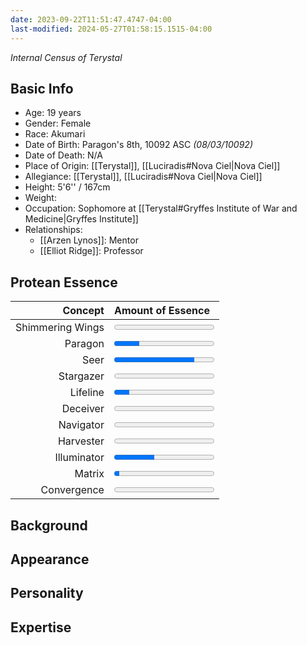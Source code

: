 ```yaml
---
date: 2023-09-22T11:51:47.4747-04:00
last-modified: 2024-05-27T01:58:15.1515-04:00
---
```

*Internal Census of Terystal*
## Basic Info
- Age: 19 years
- Gender: Female
- Race: Akumari
- Date of Birth: Paragon's 8th, 10092 ASC *(08/03/10092)*
- Date of Death: N/A
- Place of Origin: [[Terystal]], [[Luciradis#Nova Ciel|Nova Ciel]]
- Allegiance: [[Terystal]], [[Luciradis#Nova Ciel|Nova Ciel]]
- Height: 5'6'' / 167cm
- Weight:
- Occupation: Sophomore at [[Terystal#Gryffes Institute of War and Medicine|Gryffes Institute]]
- Relationships:
	- [[Arzen Lynos]]: Mentor
	- [[Elliot Ridge]]: Professor
## Protean Essence

|      **Concept** | **Amount of Essence**                      |
| ---------------: | :----------------------------------------- |
| Shimmering Wings | <progress value="0" max="100"></progress>  |
|          Paragon | <progress value="25" max="100"></progress> |
|             Seer | <progress value="80" max="100"></progress> |
|        Stargazer | <progress value="0" max="100"></progress>  |
|         Lifeline | <progress value="15" max="100"></progress> |
|         Deceiver | <progress value="0" max="100"></progress>  |
|        Navigator | <progress value="0" max="100"></progress>  |
|        Harvester | <progress value="0" max="100"></progress>  |
|      Illuminator | <progress value="40" max="100"></progress> |
|           Matrix | <progress value="5" max="100"></progress>  |
|      Convergence | <progress value="0" max="100"></progress>  |

## Background

## Appearance

## Personality

## Expertise

